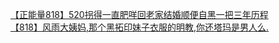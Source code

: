 [【正能量818】520拐得一直肥咩回老家结婚顺便自黑一把三年历程](http://tieba.baidu.com/p/2341439057?see_lz=1&pn=)   
[【818】风雨大姨妈,那个黑拓印妹子衣服的明教,你还塔玛是男人么.](http://tieba.baidu.com/p/2340892035?see_lz=1&pn=)   
